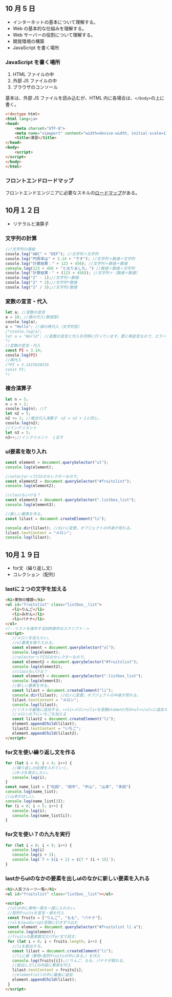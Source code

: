 ## 10 月 5 日

- インターネットの基本について理解する。
- Web の基本的な仕組みを理解する。
- Web サーバーの役割について理解する。
- 開発環境の構築
- JavaScript を書く場所

### JavaScript を書く場所

1. HTML ファイルの中
1. 外部 JS ファイルの中
1. ブラウザのコンソール

基本は、外部 JS ファイルを読み込むが、HTML 内に各場合は、`</body>`の上に書く。

```html
<!doctype html>
<html lang=ja>
<head>
    <meta charset="UTF-8">
    <meta name="viewport" content="width=device-width, initial-scale=1.0">
    <title>演習</title>
</head>
<body>
    <script>
</script>
</body>
</html>
```

### フロントエンドロードマップ

フロントエンドエンジニアに必要なスキルの[ロードマップ](https://roadmap.sh/frontend)がある。



##  10月１２日

- リテラルと演算子

### 文字列の計算

```js
///文字列の連結
cosole.log("ABC" + "DEF"); //文字列＋文字列
cosole.log("円周率は" + 3.14 + "です"); //文字列＋数値＋文字列
cosole.log("計算結果：" + 123 + 456); //文字列＋数値＋数値
console.log(123 + 456 + "となりました。") //数値＋数値＋文字列
cosole.log("計算結果：" + (123 + 456)); //文字列＋（数値＋数値）
cosole.log("2" - 1);//文字列ー数値
cosole.log("2" * 2);//文字列*数値
cosole.log("2" / 3);//文字列/数値
```
### 変数の宣言・代入
```js
let a; //変数の宣言
a = 10; //値の代入(数値型)
cosole.log(a);
a = "Hello"; //値の再代入（文字列型）
/*cosole.log(a);
let a = "World"; //変数の宣言と代入を同時に行っています。更に再宣言なので、エラーとなります。
*/
//定数の宣言・代入
const PI = 3.14;
cosole.log(PI)
//再代入
/*PI = 3.1415926535
const PI;
*/
```
### 複合演算子
```js
let n = 5;
n = n + 2;
cosole.log(n); //7
let n2 = 5;
n2 += 2; //複合代入演算子　n2 = n2 + 2と同じ。　
cosole.log(n2);
//インクリメント
let n3 = 5;
n3++;//インクリメント　１足す
```

### ul要素を取り入れ
```js
const element = document.querySelector("ul");
console.log(element);

//selectorってCSSのセレクターなので、
const element2 = document.querySelector("#fruitslist");
console.log(element2);

//classもいける？
const element3 = document.querySelector(".listbox_list");
console.log(element3);

//新しい要素を作る。
const lilast = document.createElement("li");

console.dir(lilast); //dirに変更。オブジェクトの中身が見れる。
lilast.textContent = "メロン";
console.log(lilast);
```

##  10月１９日

- for文（繰り返し文）
- コレクション（配列）

### lastに２つの文字を加える

 ```html
 <h1>果物の種類</h1>
<ul id="fruitslist" class="listbox__list">
    <li>りんご</li>
    <li>みかん</li>
    <li>バナナ</li>
</ul>
<!--リストを操作するDOM操作のスクリプト-->
<script>
    //メロンを加えたい。
    //ul要素を取り入れる。
    const element = document.querySelector("ul");
    console.log(element);
    //selectorってCSSのセレクターなので、
    const element2 = document.querySelector("#fruitslist");
    console.log(element2);
    //classもいける？
    const element3 = document.querySelector(".listbox_list");
    console.log(element3);
    //新しい要素を作る。
    const lilast = document.createElement("li");
    console.dir(lilast); //dirに変更。オブジェクトの中身が見れる。
    lilast.textContent = "メロン";
    console.log(lilast);
    //リストの最後に追加する。↑<li>メロン</li>を変数element内の<ul></ul>に追加する。
    //メロンの下にいちごを加える
    const lilast2 = document.createElement("li");
    element.appendChild(lilast);
    lilast2.textContent = "いちご";
    element.appendChild(lilast2);
</script>
 ```

 ### for文を使い繰り返し文を作る
 ```js
 for (let i = 0; i < 4; i++) {
    //繰り返しの処理を入れていく。
    //0~3を表示したい。
    console.log(i);
}
const name_list = ["松田", "田中", "中山", "山本", "本田"]
console.log(name_list);
//山本がほしい。
console.log(name_list[3]);
for (i = 0; i < 5; i++) {
    console.log(i);
    console.log(name_list[i]);
}
 ```

### for文を使い７の九九を実行

 ```js
 for (let i = 0; i < 9; i++) {
    console.log(i)
    console.log(i + 1);
    console.log(`7 × ${i + 1} = ${7 * (i + 1)}`);
}
 ```

 ### lastからulのなかの要素を出しulのなかに新しい要素を入れる
 ```html
 <h1>人気フルーツ一覧</h1>
<ul id="fruitslist" class="listbox__list"></ul>

<script>
  //ulの中に果物一覧を一度に入れたい。
  //配列fruitsを宣言・値を代入
  const fruits = ["りんご", "もも", "バナナ"];
  //ulをJavaScript空間に引きずり込む
  const element = document.querySelector("#fruitslist li a");
  console.log(element);
  //fruitsの要素数文だけfor文で回す。
  for (let i = 0; i < fruits.length; i++) {
    //liを創出する。
    const lilast = document.createElement("li");
    //liに値（果物→配列fruitsの中にある。）を代入
    console.log(fruits[i]);//りんご、もも、バナナが取れる。
    //創出したliの内容に果実を代入
    lilast.textContent = fruits[i];
    //element(ul)の中に最後に追加
    element.appendChild(lilast);
  }
</script>
 ```
